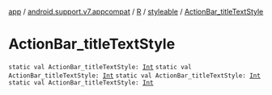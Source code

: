[app](../../../index.md) / [android.support.v7.appcompat](../../index.md) / [R](../index.md) / [styleable](index.md) / [ActionBar_titleTextStyle](.)

# ActionBar_titleTextStyle

`static val ActionBar_titleTextStyle: `[`Int`](https://kotlinlang.org/api/latest/jvm/stdlib/kotlin/-int/index.html)
`static val ActionBar_titleTextStyle: `[`Int`](https://kotlinlang.org/api/latest/jvm/stdlib/kotlin/-int/index.html)
`static val ActionBar_titleTextStyle: `[`Int`](https://kotlinlang.org/api/latest/jvm/stdlib/kotlin/-int/index.html)
`static val ActionBar_titleTextStyle: `[`Int`](https://kotlinlang.org/api/latest/jvm/stdlib/kotlin/-int/index.html)